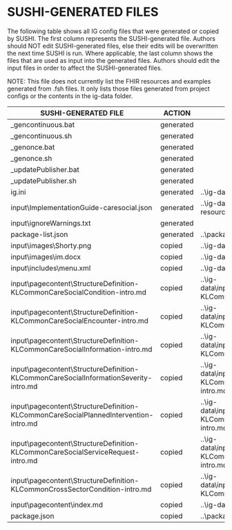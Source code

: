 # SUSHI-GENERATED FILES #

The following table shows all IG config files that were generated or copied by SUSHI.  The first column
represents the SUSHI-generated file. Authors should NOT edit SUSHI-generated files, else their edits will
be overwritten the next time SUSHI is run. Where applicable, the last column shows the files that are used
as input into the generated files. Authors should edit the input files in order to affect the SUSHI-generated
files.

NOTE: This file does not currently list the FHIR resources and examples generated from .fsh files. It only
lists those files generated from project configs or the contents in the ig-data folder.

| SUSHI-GENERATED FILE                                                                 | ACTION    | INPUT FILE(S)                                                                                   |
| ------------------------------------------------------------------------------------ | --------- | ----------------------------------------------------------------------------------------------- |
| _gencontinuous.bat                                                                   | generated |                                                                                                 |
| _gencontinuous.sh                                                                    | generated |                                                                                                 |
| _genonce.bat                                                                         | generated |                                                                                                 |
| _genonce.sh                                                                          | generated |                                                                                                 |
| _updatePublisher.bat                                                                 | generated |                                                                                                 |
| _updatePublisher.sh                                                                  | generated |                                                                                                 |
| ig.ini                                                                               | generated | ..\ig-data\ig.ini, ..\package.json                                                              |
| input\ImplementationGuide-caresocial.json                                            | generated | ..\ig-data\ig.ini, ..\package.json, {all input resources and pages}                             |
| input\ignoreWarnings.txt                                                             | generated |                                                                                                 |
| package-list.json                                                                    | generated | ..\package.json                                                                                 |
| input\images\Shorty.png                                                              | copied    | ..\ig-data\input\images\Shorty.png                                                              |
| input\images\im.docx                                                                 | copied    | ..\ig-data\input\images\im.docx                                                                 |
| input\includes\menu.xml                                                              | copied    | ..\ig-data\input\includes\menu.xml                                                              |
| input\pagecontent\StructureDefinition-KLCommonCareSocialCondition-intro.md           | copied    | ..\ig-data\input\pagecontent\StructureDefinition-KLCommonCareSocialCondition-intro.md           |
| input\pagecontent\StructureDefinition-KLCommonCareSocialEncounter-intro.md           | copied    | ..\ig-data\input\pagecontent\StructureDefinition-KLCommonCareSocialEncounter-intro.md           |
| input\pagecontent\StructureDefinition-KLCommonCareSocialInformation-intro.md         | copied    | ..\ig-data\input\pagecontent\StructureDefinition-KLCommonCareSocialInformation-intro.md         |
| input\pagecontent\StructureDefinition-KLCommonCareSocialInformationSeverity-intro.md | copied    | ..\ig-data\input\pagecontent\StructureDefinition-KLCommonCareSocialInformationSeverity-intro.md |
| input\pagecontent\StructureDefinition-KLCommonCareSocialPlannedIntervention-intro.md | copied    | ..\ig-data\input\pagecontent\StructureDefinition-KLCommonCareSocialPlannedIntervention-intro.md |
| input\pagecontent\StructureDefinition-KLCommonCareSocialServiceRequest-intro.md      | copied    | ..\ig-data\input\pagecontent\StructureDefinition-KLCommonCareSocialServiceRequest-intro.md      |
| input\pagecontent\StructureDefinition-KLCommonCrossSectorCondition-intro.md          | copied    | ..\ig-data\input\pagecontent\StructureDefinition-KLCommonCrossSectorCondition-intro.md          |
| input\pagecontent\index.md                                                           | copied    | ..\ig-data\input\pagecontent\index.md                                                           |
| package.json                                                                         | copied    | ..\package.json                                                                                 |